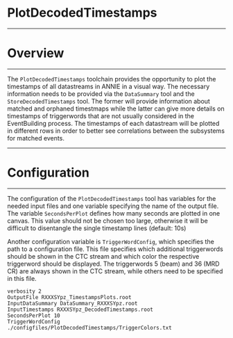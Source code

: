 # PlotDecodedTimestamps

***********************
# Overview
**********************

The `PlotDecodedTimestamps` toolchain provides the opportunity to plot the timestamps of all datastreams in ANNIE in a visual way. The necessary information needs to be provided via the `DataSummary` tool and the `StoreDecodedTimestamps` tool. The former will provide information about matched and orphaned timestmaps while the latter can give more details on timestamps of triggerwords that are not usually considered in the EventBuilding process. The timestamps of each datastream will be plotted in different rows in order to better see correlations between the subsystems for matched events.

************************
# Configuration
************************

The configuration of the `PlotDecodedTimestamps` tool has variables for the needed input files and one variable specifying the name of the output file. The variable `SecondsPerPlot` defines how many seconds are plotted in one canvas. This value should not be chosen too large, otherwise it will be difficult to disentangle the single timestamp lines (default: 10s)

Another configuration variable is `TriggerWordConfig`, which specifies the path to a configuration file. This file specifies which additional triggerwords should be shown in the CTC stream and which color the respective triggerword should be displayed. The triggerwords 5 (beam) and 36 (MRD CR) are always shown in the CTC stream, while others need to be specified in this file.

```
verbosity 2
OutputFile RXXXSYpz_TimestampsPlots.root
InputDataSummary DataSummary_RXXXSYpz.root
InputTimestamps RXXXSYpz_DecodedTimestamps.root
SecondsPerPlot 10
TriggerWordConfig ./configfiles/PlotDecodedTimestamps/TriggerColors.txt
```

